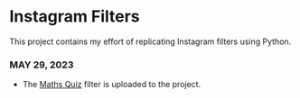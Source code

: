 # Instagram Filters
 This project contains my effort of replicating Instagram filters using Python.
 
 
### MAY 29, 2023
 - The [Maths Quiz](/Maths_Equation) filter is uploaded to the project.
